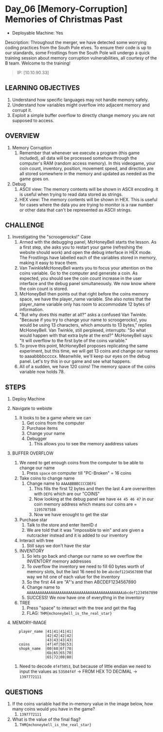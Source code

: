 # Day_06 [Memory-Corruption] Memories of Christmas Past

+ Deployable Machine: Yes

Description: Throughout the merger, we have detected some worrying coding practices from the South Pole elves. To ensure their code is up to our standards, some Frostlings from the South Pole will undergo a quick training session about memory corruption vulnerabilities, all courtesy of the B team. Welcome to the training!

> IP: [10.10.90.33]

## LEARNING OBJECTIVES

1. Understand how specific languages may not handle memory safely.
2. Understand how variables might overflow into adjacent memory and corrupt it.
3. Exploit a simple buffer overflow to directly change memory you are not supposed to access.

## OVERVIEW

1. Memory Corruption
   1. Remember that whenever we execute a program (this game included), all data will be processed somehow through the computer's RAM (random access memory). In this videogame, your coin count, inventory, position, movement speed, and direction are all stored somewhere in the memory and updated as needed as the game goes on.
2. Debug
   1. ASCII view: The memory contents will be shown in ASCII encoding. It is useful when trying to read data stored as strings.
   2. HEX view: The memory contents will be shown in HEX. This is useful for cases where the data you are trying to monitor is a raw number or other data that can't be represented as ASCII strings.

## CHALLENGE

1. Investigating the "scroogerocks!" Case
   1. Armed with the debugging panel, McHoneyBell starts the lesson. As a first step, she asks you to restart your game (refreshing the website should work) and open the debug interface in HEX mode. The Frostlings have labelled each of the variables stored in memory, making it easy to trace them.
   2. Van TwinkleMcHoneyBell wants you to focus your attention on the coins variable. Go to the computer and generate a coin. As expected, you should see the coin count increase in the user interface and the debug panel simultaneously. We now know where the coin count is stored.
   3. McHoneyBell then points out that right before the coins memory space, we have the player_name variable. She also notes that the player_name variable only has room to accommodate 12 bytes of information.
   4. "But why does this matter at all?" asks a confused Van Twinkle. "Because if you try to change your name to scroogerocks!, you would be using 13 characters, which amounts to 13 bytes," replies McHoneyBell. Van Twinkle, still perplexed, interrupts: "So what would happen with that extra byte at the end?" McHoneyBell says: "It will overflow to the first byte of the coins variable."
   5. To prove this point, McHoneyBell proposes replicating the same experiment, but this time, we will get 13 coins and change our names to aaaabbbbccccx. Meanwhile, we'll keep our eyes on the debug panel. Let's try this in our game and see what happens.
   6. All of a sudden, we have 120 coins! The memory space of the coins variable now holds 78.

## STEPS

1. Deploy Machine
2. Navigate to webiste
   1. It looks to be a game where we can 
      1. Get coins from the computer
      2. Purchase items
      3. Change your name
      4. Debugger
         1. This allows you to see the memory aaddress values
3. BUFFER OVERFLOW
   1. We need to get enough coins from the computer to be able to change our name
      1. Press `space` on computer till "PC-Broken"  = 16 coins
   2. Take coins to change name
      1. Change name to `AAAABBBBCCCCDEFG`
         1. This fills the first 12 bytes and then the last 4 are overwritten with `DEFG` which are our "COINS"
         2. Now looking at the debug panel we have `44 45 46 47` in our coin memory address which means our coins are = `1195787588`
         3. Now we have enought to get the star
   3. Purchase star
      1. Talk to the store and enter ItemID `d`
      2. We are told that it was "impossible to win" and are given a nutcracker instead and it is added to our inventory
   4. Interact with tree
      1. Still says we don't have the star
   5. INVENTORY
      1. So lets go back and change our name so we overflow the INVENTORY memory addresses
      2. To overflow the inventory we need to fill 60 bytes worth of memory slots, but the last 16 need to be `abcdef1234567890` that way we hit one of each value for the inventory
      3. So the first 44 are "A"'s and then ABCDEF1234567890
      4. Change name to `AAAAAAAAAAAAAAAAAAAAAAAAAAAAAAAAAAAAAAAAAAAAabcdef1234567890`
      5. SUCCESS! We now have one of everythng in the inventory
   6. TREE
      1. Press "space" to interact with the tree and get the flag
      2. FLAG: `THM{mchoneybell_is_the_real_star}`
4. MEMORY-IMAGE

   ```text
      player_name |41|41|41|41|
                  |42|42|42|42|
                  |43|43|43|43|
      coins       |4f|4f|50|53|
      shopk_name  |00|68|6f|70|
                  |6b|65|65|70|
                  |65|72|00|00|
   ```

   1. Need to decode `4f4f5053`, but because of little endian we need to input the values as `53504f4f` -> FROM HEX TO DECIMAL -> `1397772111`


## QUESTIONS

1. If the coins variable had the in-memory value in the image below, how many coins would you have in the game?
   1. `1397772111`
2. What is the value of the final flag?
   1. `THM{mchoneybell_is_the_real_star}`
